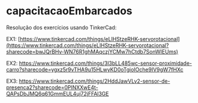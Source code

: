# capacitacaoEmbarcados

Resolução dos exercícios usando TinkerCad: 

EX1:
[https://www.tinkercad.com/things/eLIHStzeRHK-servorotacional](https://www.tinkercad.com/things/eLIHStzeRHK-servorotacional?sharecode=bwJQrBHv-WN76R1ghMAqczjYCMw7hCtdb7SonWIEUms)

EX2:
https://www.tinkercad.com/things/3l3bLL485wc-sensor-proximidade-carro?sharecode=ygxz5r9vTHA9u15HLwyKD0oTgioIOche9IV9gW7fHXc

EX3:
https://www.tinkercad.com/things/2HddJawVLv2-sensor-de-presenca2?sharecode=0PINXXwE4t-QAPsDbJMQ6q61GmmEUL4uj72jFFAl3GE
